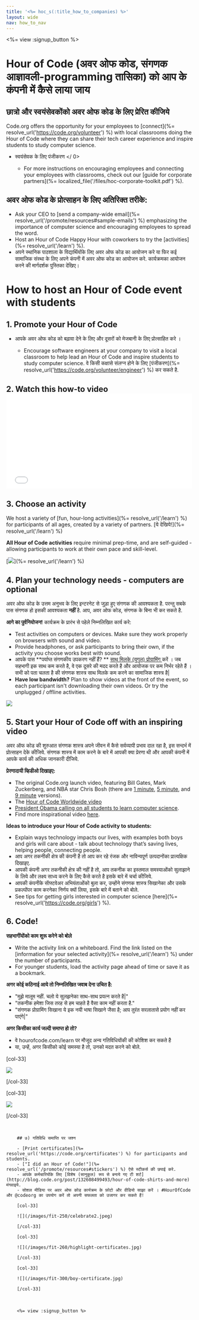 ```yaml
---
title: '<%= hoc_s(:title_how_to_companies) %>'
layout: wide
nav: how_to_nav
---
```

<%= view :signup_button %>

# Hour of Code (अवर ओफ कोड, संगणक आज्ञावली-programming तासिका) को आप के कंपनी में कैसे लाया जाय

## छात्रो और स्वयंसेवकोंको अवर ओफ कोड के लिए प्रेरित कीजिये

Code.org offers the opportunity for your employees to [connect](%= resolve_url('https://code.org/volunteer') %) with local classrooms doing the Hour of Code where they can share their tech career experience and inspire students to study computer science.

- स्वयंसेवक के लिए  पंजीकरण </ 0></li> 
    
    - For more instructions on encouraging employees and connecting your employees with classrooms, check out our [guide for corporate partners](%= localized_file('/files/hoc-corporate-toolkit.pdf') %).</ul> 
    
    ## अवर ओफ कोड के प्रोत्साहन के लिए अतिरिक्त तरीके:
    
    - Ask your CEO to [send a company-wide email](%= resolve_url('/promote/resources#sample-emails') %) emphasizing the importance of computer science and encouraging employees to spread the word. 
    - Host an Hour of Code Happy Hour with coworkers to try the [activities](%= resolve_url('/learn') %).
    - अपने स्थानिक पाठशाला के विद्यार्थियोंके लिए अवर ओफ कोड का आयोजन करे या फिर कई सामाजिक संस्था के लिए अपने कंपनी में अवर ओफ कोड का आयोजन करे. कार्यक्रमका आयोजन करने की मार्गदर्शक पुस्तिका देखिए।
    
    # How to host an Hour of Code event with students
    
    ## 1. Promote your Hour of Code
    
    - आपके </a> अवर ओफ कोड  को बढ़ावा देने के लिए और दूसरों को मेजबानी के लिए प्रोत्साहित करे ।</li> 
        
        - Encourage software engineers at your company to visit a local classroom to help lead an Hour of Code and inspire students to study computer science. वे किसी कक्षासे संलग्न होने के लिए [पंजीकरण](%= resolve_url('https://code.org/volunteer/engineer') %) कर सकते है.</ul> 
        
        ## 2. Watch this how-to video <iframe width="500" height="255" src="//www.youtube.com/embed/SrnvvWDm73k" frameborder="0" allowfullscreen mark="crwd-mark"></iframe> 
        
        ## 3. Choose an activity
        
        We host a variety of [fun, hour-long activities](%= resolve_url('/learn') %) for participants of all ages, created by a variety of partners. [ये देखिये!](%= resolve_url('/learn') %)
        
        **All Hour of Code activities** require minimal prep-time, and are self-guided - allowing participants to work at their own pace and skill-level.
        
        [![](/images/fit-700/tutorials.png)](%= resolve_url('/learn') %)
        
        ## 4. Plan your technology needs - computers are optional
        
        अवर ओफ कोड के उत्तम अनुभव के लिए इन्टरनेट से जुड़ा हुए संगणक की आवश्यकता है. परन्तु सबके पास संगणक हो इसकी आवश्यकता **नहीं** है. आप, अवर ओफ कोड, संगणक के बिना भी कर सकते है.
        
        **आगे का पुर्वनियोजन!** कार्यक्रम के प्रारंभ से पहेले निम्नलिखित कार्य करे:
        
        - Test activities on computers or devices. Make sure they work properly on browsers with sound and video.
        - Provide headphones, or ask participants to bring their own, if the activity you choose works best with sound.
        - आपके पास **पर्याप्त संगणकीय उपकरण नहीं हैं? ** [ साथ मिलके (युगुल) प्रोग्रामिंग ](https://www.youtube.com/watch?v=vgkahOzFH2Q) करें । जब सहभागी इक साथ कम करते है, वे एक दूसरे की मदद करते है और आयोजक पर कम निर्भर रहेते हैं । सभी को पता चलता है की संगणक शास्त्र साथ मिलके कम करने का सामाजिक शास्त्र है|
        - **Have low bandwidth?** Plan to show videos at the front of the event, so each participant isn't downloading their own videos. Or try the unplugged / offline activities.
        
        <img src="/images/fit-350/group_ipad.jpg" />
        
        ## 5. Start your Hour of Code off with an inspiring video
        
        अवर ऑफ कोड की शुरुआत संगणक शास्त्र अपने जीवन में कैसे सर्वव्यापी प्रभाव दाल रहा है, इस सन्दर्भ में प्रोत्साहन देके कीजिये. संगणक शास्त्र में काम करने के बारे में आपकी क्या प्रेरणा थी और आपकी कंपनी में आपके कार्य की अधिक जानकारी दीजिये.
        
        **प्रेरणादायी व्हिडीओ दिखाइए:**
        
        - The original Code.org launch video, featuring Bill Gates, Mark Zuckerberg, and NBA star Chris Bosh (there are [1 minute](https://www.youtube.com/watch?v=qYZF6oIZtfc), [5 minute](https://www.youtube.com/watch?v=nKIu9yen5nc), and [9 minute](https://www.youtube.com/watch?v=dU1xS07N-FA) versions).
        - The [Hour of Code Worldwide video](https://www.youtube.com/watch?v=KsOIlDT145A)
        - [President Obama calling on all students to learn computer science](https://www.youtube.com/watch?v=6XvmhE1J9PY).
        - Find more inspirational video [here](https://www.youtube.com/playlist?list=PLzdnOPI1iJNfpD8i4Sx7U0y2MccnrNZuP).
        
        **Ideas to introduce your Hour of Code activity to students:**
        
        - Explain ways technology impacts our lives, with examples both boys and girls will care about - talk about technology that’s saving lives, helping people, connecting people. 
        - आप अगर तकनीकी क्षेत्र की कंपनी है तो आप कर रहे रंजक और नाविन्यपूर्ण उत्पदानोंका प्रात्यक्षिक दिखाइए.
        - आपकी कंपनी अगर तकनीकी क्षेत्र की नहीं है तो, आप तकनीक का इस्तमाल समस्याओंको सुलाझाने के लिये और लक्ष्य साध्य करने के लिए कैसे करते है इसके बारे में चर्चा कीजिये.
        - आपकी कंपनीके साॅफ्टवेअर अभियंताओंको बुला कर, उन्होंने संगणक शास्त्र सिखानेका और उसके प्रकल्पोंपर काम करनेका निर्णय क्यों लिया, इसके बारे में बताने को बोले.
        - See tips for getting girls interested in computer science [here](%= resolve_url('https://code.org/girls') %).
        
        ## 6. Code!
        
        **सहभागींयोंको काम शुरू करेने को बोले**
        
        - Write the activity link on a whiteboard. Find the link listed on the [information for your selected activity](%= resolve_url('/learn') %) under the number of participants.
        - For younger students, load the activity page ahead of time or save it as a bookmark.
        
        **अगर कोई कठिनाई आये तो निम्नलिखित जवाब देना उचित है:**
        
        - "मुझे मालूम नहीं. चलो ये सुलझनेका साथ-साथ प्रयत्न करते है|"
        - "तकनीक हमेशा जिस तरह से हम चाहते है वैसा काम नहीं करता है."
        - "संगणक प्रोग्रामिंग सिखाना ये इक नयी भाषा सिखाने जैसा है; आप तुरंत सरलातासे प्रयोग नहीं कर पाएंगे|"
        
        **अगर किसीका कार्य जल्दी समाप्त हो तो?**
        
        - वे hourofcode.com/learn पर मौजूद अन्य गतिविधियोंकी की कोशिश कर सकते है
        - या, उन्हें, अगर किसीको कोई समस्या है तो, उनको मदत करने को बोले.
        
        [col-33]
        
        ![](/images/fit-250/highschoolgirls.jpeg)
        
        [/col-33]
        
        [col-33]
        
        ![](/images/fit-300/group_ar.jpg)
        
        [/col-33]

<p style="clear:both">&nbsp;</p>

        
        ## ७) गतिविधि समाप्ति पर जश्न
        
        - [Print certificates](%= resolve_url('https://code.org/certificates') %) for participants and students.
        - ["I did an Hour of Code!"](%= resolve_url('/promote/resources#stickers') %) ऐसे स्टीकर्स की छपाई करे.
        - आपके कर्मचारियोंके लिए [विशेष (सानुकूल) रूप से बनाये गए टी शर्ट](http://blog.code.org/post/132608499493/hour-of-code-shirts-and-more) मंगवाइये.
        - सोशल मीडिया पर अवर ओफ कोड कार्यक्रम के फ़ोटो और वीडियो साझा करें । #HourOfCode और @codeorg का उपयोग करें तो अपनी सफलता को उजागर कर सकते हैं!
        
        [col-33]
        
        ![](/images/fit-250/celebrate2.jpeg)
        
        [/col-33]
        
        [col-33]
        
        ![](/images/fit-260/highlight-certificates.jpg)
        
        [/col-33]
        
        [col-33]
        
        ![](/images/fit-300/boy-certificate.jpg)
        
        [/col-33]

<p style="clear:both">&nbsp;</p>

        
        <%= view :signup_button %>